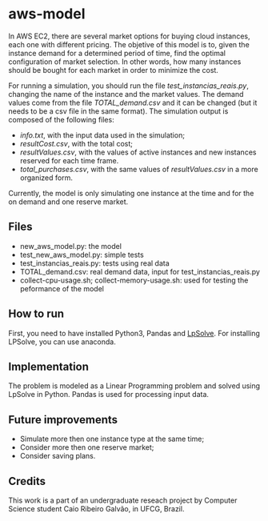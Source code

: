 # aws-model
In AWS EC2, there are several market options for buying cloud instances, each one with different pricing. The objetive of this model is to, given the instance demand for a determined period of time, find the optimal configuration of market selection. In other words, how many instances should be bought for each market in order to minimize the cost.

For running a simulation, you should run the file *test_instancias_reais.py*, changing the name of the instance and the market values. The demand values come from the file *TOTAL_demand.csv* and it can be changed (but it needs to be a csv file in the same format). The simulation output is composed of the following files:
  - *info.txt*, with the input data used in the simulation;
  - *resultCost.csv*, with the total cost;
  - *resultValues.csv*, with the values of active instances and new instances reserved for each time frame.
  - *total_purchases.csv*, with the same values of *resultValues.csv* in a more organized form.

Currently, the model is only simulating one instance at the time and for the on demand and one reserve market.

## Files
- new_aws_model.py: the model
- test_new_aws_model.py: simple tests
- test_instancias_reais.py: tests using real data
- TOTAL_demand.csv: real demand data, input for test_instancias_reais.py
- collect-cpu-usage.sh; collect-memory-usage.sh: used for testing the peformance of the model

## How to run
First, you need to have installed Python3, Pandas and [LpSolve](http://web.mit.edu/lpsolve/doc/). For installing LPSolve, you can use anaconda.

## Implementation
The problem is modeled as a Linear Programming problem and solved using LpSolve in Python. Pandas is used for processing input data.

## Future improvements
- Simulate more then one instance type at the same time;
- Consider more then one reserve market;
- Consider saving plans.

## Credits
This work is a part of an undergraduate reseach project by Computer Science student Caio Ribeiro Galvão, in UFCG, Brazil. 
